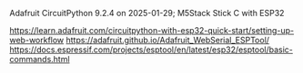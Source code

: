 Adafruit CircuitPython 9.2.4 on 2025-01-29; M5Stack Stick C with ESP32

https://learn.adafruit.com/circuitpython-with-esp32-quick-start/setting-up-web-workflow
https://adafruit.github.io/Adafruit_WebSerial_ESPTool/
https://docs.espressif.com/projects/esptool/en/latest/esp32/esptool/basic-commands.html